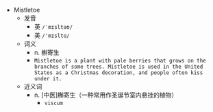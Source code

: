 - Mistletoe
  - 发音
    - 英 `/ˈmɪsltəʊ/`
    - 美 `/'mɪslto/`
  - 词义
    - n. 槲寄生
    - `Mistletoe is a plant with pale berries that grows on the branches of some trees. Mistletoe is used in the United States as a Christmas decoration, and people often kiss under it. `
  - 近义词
    - n. [中医]槲寄生（一种常用作圣诞节室内悬挂的植物）
      - `viscum`
